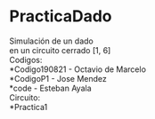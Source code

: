 # PracticaDado
Simulación de un dado\
en un circuito cerrado [1, 6]\
Codigos:\
*Codigo190821 - Octavio de Marcelo\
*CodigoP1 - Jose Mendez\
*code - Esteban Ayala\
Circuito:\
*Practica1
